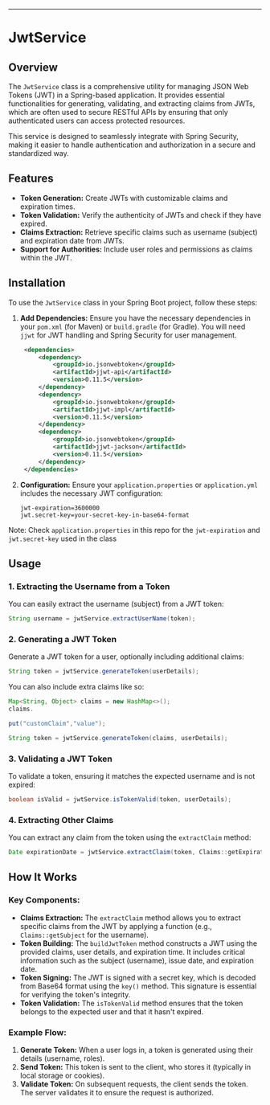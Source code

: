 ---

# JwtService

## Overview

The `JwtService` class is a comprehensive utility for managing JSON Web Tokens (JWT) in a Spring-based application. It
provides essential functionalities for generating, validating, and extracting claims from JWTs, which are often used to
secure RESTful APIs by ensuring that only authenticated users can access protected resources.

This service is designed to seamlessly integrate with Spring Security, making it easier to handle authentication and
authorization in a secure and standardized way.

## Features

- **Token Generation:** Create JWTs with customizable claims and expiration times.
- **Token Validation:** Verify the authenticity of JWTs and check if they have expired.
- **Claims Extraction:** Retrieve specific claims such as username (subject) and expiration date from JWTs.
- **Support for Authorities:** Include user roles and permissions as claims within the JWT.

## Installation

To use the `JwtService` class in your Spring Boot project, follow these steps:

1. **Add Dependencies:** Ensure you have the necessary dependencies in your `pom.xml` (for Maven) or `build.gradle` (for
   Gradle). You will need `jjwt` for JWT handling and Spring Security for user management.

   ```xml
   	<dependencies>
		<dependency>
			<groupId>io.jsonwebtoken</groupId>
			<artifactId>jjwt-api</artifactId>
			<version>0.11.5</version>
		</dependency>
		<dependency>
			<groupId>io.jsonwebtoken</groupId>
			<artifactId>jjwt-impl</artifactId>
			<version>0.11.5</version>
		</dependency>
		<dependency>
			<groupId>io.jsonwebtoken</groupId>
			<artifactId>jjwt-jackson</artifactId>
			<version>0.11.5</version>
		</dependency>
	</dependencies>
   ```

2. **Configuration:** Ensure your `application.properties` or `application.yml` includes the necessary JWT
   configuration:

   ```properties
   jwt-expiration=3600000
   jwt.secret-key=your-secret-key-in-base64-format
   ```

Note: Check `application.properties` in this repo for the `jwt-expiration` and `jwt.secret-key` used in the class

## Usage

### 1. Extracting the Username from a Token

You can easily extract the username (subject) from a JWT token:

```java
String username = jwtService.extractUserName(token);
```

### 2. Generating a JWT Token

Generate a JWT token for a user, optionally including additional claims:

```java
String token = jwtService.generateToken(userDetails);
```

You can also include extra claims like so:

```java
Map<String, Object> claims = new HashMap<>();
claims.

put("customClaim","value");

String token = jwtService.generateToken(claims, userDetails);
```

### 3. Validating a JWT Token

To validate a token, ensuring it matches the expected username and is not expired:

```java
boolean isValid = jwtService.isTokenValid(token, userDetails);
```

### 4. Extracting Other Claims

You can extract any claim from the token using the `extractClaim` method:

```java
Date expirationDate = jwtService.extractClaim(token, Claims::getExpiration);
```

## How It Works

### Key Components:

- **Claims Extraction:** The `extractClaim` method allows you to extract specific claims from the JWT by applying a
  function (e.g., `Claims::getSubject` for the username).
- **Token Building:** The `buildJwtToken` method constructs a JWT using the provided claims, user details, and
  expiration time. It includes critical information such as the subject (username), issue date, and expiration date.
- **Token Signing:** The JWT is signed with a secret key, which is decoded from Base64 format using the `key()` method.
  This signature is essential for verifying the token's integrity.
- **Token Validation:** The `isTokenValid` method ensures that the token belongs to the expected user and that it hasn't
  expired.

### Example Flow:

1. **Generate Token:** When a user logs in, a token is generated using their details (username, roles).
2. **Send Token:** This token is sent to the client, who stores it (typically in local storage or cookies).
3. **Validate Token:** On subsequent requests, the client sends the token. The server validates it to ensure the request
   is authorized.
